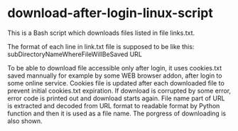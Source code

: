 # download-after-login-linux-script
This is a Bash script which downloads files listed in file links.txt.

The format of each line in link.txt file is supposed to be like this:
subDirectoryNameWhereFileWillBeSaved URL

To be able to download file accessible only after login, it uses cookies.txt saved mannually for example by some WEB browser addon, after login to some online service. Cookies file is updated after each downloaded file to prevent initial cookies.txt expiration. If download is corrupted by some error, error code is printed out and download starts again. File name part of URL is extracted and decoded from URL format to readable format by Python function and then it is used as a file name. The porgress of downloading is also shown.
